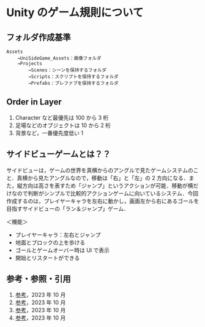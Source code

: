 # Unity のゲーム規則について

## フォルダ作成基準

```Shell
Assets
	→UniSideGame_Assets：画像フォルダ
	→Projects
		→Scenes：シーンを保持するフォルダ
		→Scripts：スクリプトを保持するフォルダ
		→Prefabs：プレファブを保持するフォルダ

```

## Order in Layer

1. Character など最優先は 100 から 3 桁
2. 足場などのオブジェクトは 10 から 2 桁
3. 背景など，一番優先度低い 1

## サイドビューゲームとは？？

サイドビューは，ゲームの世界を真横からのアングルで見たゲームシステムのこと．真横から見たアングルなので，移動は「右」と「左」の 2 方向になる．また，縦方向は高さを表すため「ジャンプ」というアクションが可能．移動が横だけなので判断がシンプルで比較的アクションゲームに向いているシステム．今回作成するのは，プレイヤーキャラを左右に動かし，画面左から右にあるゴールを目指すサイドビューの「ラン＆ジャンプ」ゲーム．

＜機能＞

- プレイヤーキャラ：左右とジャンプ
- 地面とブロックの上を歩ける
- ゴールとゲームオーバー時は UI で表示
- 開始とリスタートができる

## 参考・参照・引用

1. [参考]()，2023 年 10 月
2. [参考]()，2023 年 10 月
3. [参考]()，2023 年 10 月
4. [参考]()，2023 年 10 月
